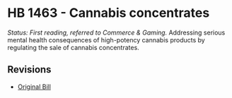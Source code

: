# HB 1463 - Cannabis concentrates
*Status: First reading, referred to Commerce & Gaming.*
Addressing serious mental health consequences of high-potency cannabis products by regulating the sale of cannabis concentrates.

## Revisions
* [Original Bill](1/)